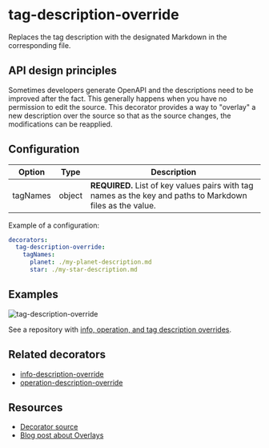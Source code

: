 # tag-description-override

Replaces the tag description with the designated Markdown in the corresponding file.

## API design principles

Sometimes developers generate OpenAPI and the descriptions need to be improved after the fact.
This generally happens when you have no permission to edit the source.
This decorator provides a way to "overlay" a new description over the source so that as the source changes, the modifications can be reapplied. 


## Configuration

|Option|Type|Description|
|---|---|---|
|tagNames|object|**REQUIRED.** List of key values pairs with tag names as the key and paths to Markdown files as the value.|

Example of a configuration:

```yaml
decorators:
  tag-description-override:
    tagNames:
      planet: ./my-planet-description.md
      star: ./my-star-description.md
```

## Examples

![tag-description-override](https://user-images.githubusercontent.com/1161871/140233049-e36a1bcc-4267-41b8-b646-6159a282d54a.png)


See a repository with [info, operation, and tag description overrides](https://github.com/redocly-demo/decorators-demo).

## Related decorators

- [info-description-override](./info-description-override.md)
- [operation-description-override](./operation-description-override.md)

## Resources

- [Decorator source](https://github.com/Redocly/redocly-cli/blob/main/packages/core/src/decorators/common/tag-description-override.ts)
- [Blog post about Overlays](../../../blog/openapi-overlays.md)
